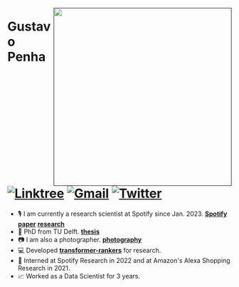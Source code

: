 [<img align="right" width="400" src="https://github-readme-stats.vercel.app/api?username=guzpenha&show_icons=true&theme=default&hide_border=true"/>]()

# Gustavo Penha [![Linktree](https://img.shields.io/badge/-Linktree-green?style=flat&logo=Linktree&logoColor=white)](https://linktr.ee/guzpenha) [![Gmail](https://img.shields.io/badge/guzpenha10@gmail.com-blue?style=flat&logo=Gmail&logoColor=white)](mailto:guzpenha10@gmail.com) [![Twitter](https://img.shields.io/badge/-Guz-blue?style=flat&logo=Twitter&logoColor=white)](https://twitter.com/_Guz_)  

<!-- <h2 align="center">About me</h2>-->

- 🎙️ I am currently a research scientist at Spotify since Jan. 2023. [**Spotify paper**](https://research.atspotify.com/2023/05/improving-retrievability-in-search-with-query-generation/) [**research**](https://guzpenha.github.io/guzblog/)
- 🌱 PhD from TU Delft. [**thesis**](https://repository.tudelft.nl/islandora/object/uuid:acdfb704-6310-4b28-b884-4bd3e78b3f84?collection=research)
- 📷 I am also a photographer. [**photography**](https://guzpenha.github.io/gallery/)
- 💻 Developed [**transformer-rankers**](https://guzpenha.github.io/transformer_rankers/) for research.
- 🎵 Interned at Spotify Research in 2022 and at Amazon's Alexa Shopping Research in 2021.
- 📈 Worked as a Data Scientist for 3 years.


<!--  <h2 align="center">  Github stats 💻</h2>
<img width="50%" align="center" src="https://github-readme-stats.vercel.app/api?username=guzpenha&show_icons=true&theme=default&hide_border=true" />
   <img align="center" src="https://github-readme-stats.vercel.app/api?username=guzpenha&show_icons=true&theme=default" /> -->
